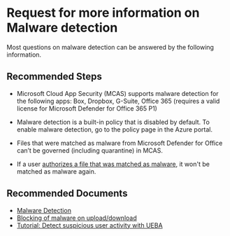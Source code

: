 <properties
  pagetitle="Request for more information on Malware detection"
  service=""
  resource=""
  ms.author="nagrand"
  selfhelptype="Generic"
  supporttopicids="32728989"
  productpesids="16031,17274"
  cloudenvironments="public, fairfax, mooncake, blackforest, ussec, usnat"
  disableclouds=""
  articleid="edd12321-2a5e-4c28-8754-e94df80e3115"
  ownershipid="CloudAppSecurity_DataProtection" />
# Request for more information on Malware detection

Most questions on malware detection can be answered by the following information.

## **Recommended Steps**

* Microsoft Cloud App Security (MCAS) supports malware detection for the following apps: Box, Dropbox, G-Suite, Office 365 (requires a valid license for Microsoft Defender for Office 365 P1)

* Malware detection is a built-in policy that is disabled by default. To enable malware detection, go to the policy page in the Azure portal.

* Files that were matched as malware from Microsoft Defender for Office can’t be governed (including quarantine) in MCAS.

* If a user [authorizes a file that was matched as malware](https://docs.microsoft.com/cloud-app-security/file-filters#authorizing-files), it won't be matched as malware again.

## **Recommended Documents** 

- [Malware Detection](https://docs.microsoft.com/cloud-app-security/anomaly-detection-policy#malware-detection) 
- [Blocking of malware on upload/download](https://docs.microsoft.com/cloud-app-security/session-policy-aad#block-malware-on-upload)
- [Tutorial: Detect suspicious user activity with UEBA](https://docs.microsoft.com/cloud-app-security/tutorial-suspicious-activity)
